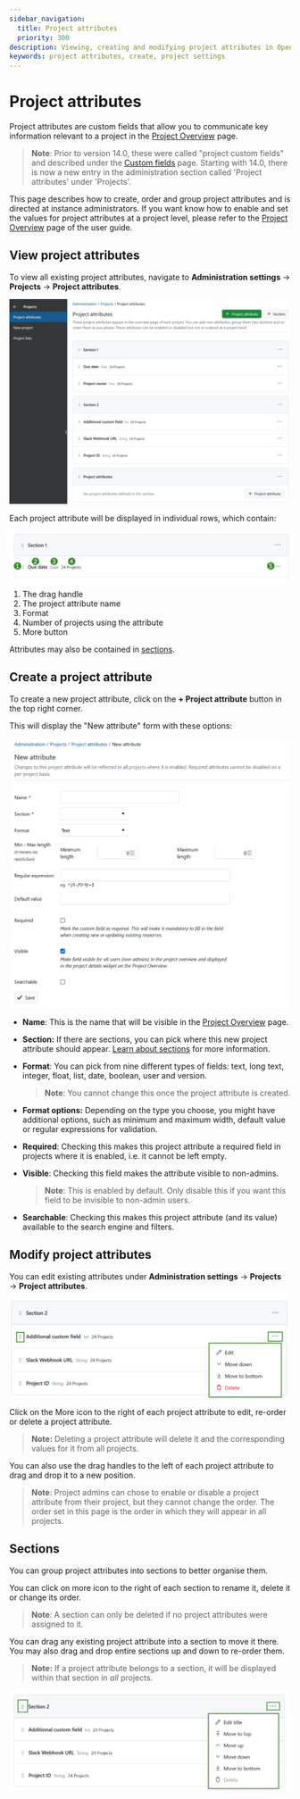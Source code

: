 ```yaml
---
sidebar_navigation:
  title: Project attributes
  priority: 300
description: Viewing, creating and modifying project attributes in OpenProject
keywords: project attributes, create, project settings
---
```


# Project attributes

Project attributes are custom fields that allow you to communicate key information relevant to a project in the [Project Overview](../../../user-guide/project-overview) page.

>**Note**: Prior to version 14.0, these were called "project custom fields" and described under the [Custom fields](../../custom-fields/custom-fields-projects/) page. Starting with 14.0, there is now a new entry in the administration section called 'Project attributes' under 'Projects'. 

This page describes how to create, order and group project attributes and is directed at instance administrators. If you want know how to enable and set the values for project attributes at a project level, please refer to the [Project Overview](../../../user-guide/project-overview) page of the user guide.

## View project attributes

To view all existing project attributes, navigate to **Administration settings** → **Projects** → **Project attributes**. 

![List of existing project attributes in OpenProject administration](open_project_system_admin_guide_project_attributes_list.png)

Each project attribute will be displayed in individual rows, which contain:

![OpenProject project attribute explained](open_project_system_guide_project_attribute_explained.png)

1. The drag handle
2. The project attribute name
3. Format
4. Number of projects using the attribute
5. More button

Attributes may also be contained in [sections](#sections). 

## Create a project attribute
To create a new project attribute, click on the **+ Project attribute** button in the top right corner. 

This will display the "New attribute" form with these options:

![Create a new attribute form in OpenProject adminstration](open_project_system_guide_project_attributes_new_attribute.png)

- **Name**: This is the name that will be visible in the [Project Overview](../../../user-guide/project-overview) page.

- **Section:** If there are sections, you can pick where this new project attribute should appear. [Learn about sections](#sections) for more information.

- **Format**: You can pick from nine different types of fields: text, long text, integer, float, list, date, boolean, user and version. 

  > **Note**: You cannot change this once the project attribute is created.

- **Format options:** Depending on the type you choose, you might have additional options, such as minimum and maximum width, default value or regular expressions for validation.

- **Required**: Checking this makes this project attribute a required field in projects where it is enabled, i.e. it cannot be left empty.

- **Visible**: Checking this field makes the attribute visible to non-admins. 

  > **Note**: This is enabled by default. Only disable this if you want this field to be invisible to non-admin users.

- **Searchable**: Checking this makes this project attribute (and its value) available to the search engine and filters.


## Modify project attributes 

You can edit existing attributes under **Administration settings** → **Projects** → **Project attributes**.

![Edit or move a project attribute in the OpenProject administration](open_project_system_admin_guide_project_attributes_more_icon_menu.png)

Click on the  More icon to the right of each project attribute to edit, re-order or delete a project attribute. 

>**Note:** Deleting a project attribute will delete it and the corresponding values for it from all projects.

You can also use the drag handles to the left of each project attribute to drag and drop it to a new position. 

>**Note**: Project admins can chose to enable or disable a project attribute from their project, but they cannot change the order. The order set in this page is the order in which they will appear in all projects.


## Sections

You can group project attributes into sections to better organise them. 

You can click on more icon to the right of each section to rename it, delete it or change its order.

> **Note**: A section can only be deleted if no project attributes were assigned to it.

You can drag any existing project attribute into a section to move it there. You may also drag and drop entire sections up and down to re-order them.

>**Note:** If a project attribute belongs to a section, it will be displayed within that section in _all_ projects. 

![Edit project attribute sections in OpenProject administration](open_project_system_admin_guide_project_attributes_section_more_icon_menu.png)

